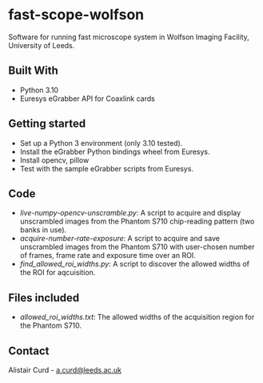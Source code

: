 # fast-scope-wolfson
Software for running fast microscope system in Wolfson Imaging Facility, University of Leeds.

## Built With
* Python 3.10
* Euresys eGrabber API for Coaxlink cards

## Getting started
* Set up a Python 3 environment (only 3.10 tested).
* Install the eGrabber Python bindings wheel from Euresys.
* Install opencv, pillow
* Test with the sample eGrabber scripts from Euresys.

## Code
* *live-numpy-opencv-unscramble.py*: A script to acquire and display unscrambled images from the Phantom S710 chip-reading pattern (two banks in use).
* *acquire-number-rate-exposure*: A script to acquire and save unscrambled images from the Phantom S710 with user-chosen number of frames, frame rate and exposure time over an ROI.
* *find_allowed_roi_widths.py*: A script to discover the allowed widths of the ROI for aqcuisition.

## Files included
* *allowed_roi_widths.txt*: The allowed widths of the acquisition region for the Phantom S710.

## Contact
Alistair Curd - a.curd@leeds.ac.uk





